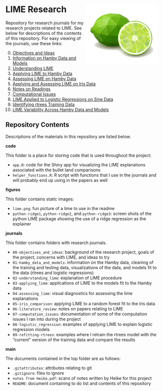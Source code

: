 
# LIME Research <img align="right" height="200" src="./figures/lime.png">

Repository for research journals for my research projects related to
LIME. See below for descriptions of the contents of this repository. For
easy viewing of the journals, use these links:

0.  [Objectives and
    Ideas](https://goodekat.github.io/LIME-research-journals/journals/00-objectives_and_ideas/00-objectives_and_ideas.html)
1.  [Information on Hamby Data and
    Models](https://goodekat.github.io/LIME-research-journals/journals/01-hamby_data_and_models/01-hamby_data_and_models.html)
2.  [Understanding
    LIME](https://goodekat.github.io/LIME-research-journals/journals/02-understanding_lime/02-understanding_lime.html)
3.  [Applying LIME to Hamby
    Data](https://goodekat.github.io/LIME-research-journals/journals/03-applying_lime/03-applying_lime.html)
4.  [Assessing LIME on Hamby
    Data](https://goodekat.github.io/LIME-research-journals/journals/04-assessing_lime/04-assessing_lime.html)
5.  [Applying and Assessing LIME on Iris
    Data](https://goodekat.github.io/LIME-research-journals/journals/05-iris_comparison/05-iris_comparison.html)
6.  [Notes on
    Readings](https://goodekat.github.io/LIME-research-journals/journals/06-literature_review/06-literature_review.html)
7.  [Computational
    Issues](https://goodekat.github.io/LIME-research-journals/journals/07-computation_issues/07-computation_issues.html)
8.  [LIME Applied to Logistic Regressions on Sine
    Data](https://goodekat.github.io/LIME-research-journals/journals/08-logistic_regression/08-logistic_regression.html)
9.  [Identifying rtrees Training
    Data](https://goodekat.github.io/LIME-research-journals/journals/09-identifying_rtrees_training_data/09-identifying_rtrees_training_data.html)
10. [LIME Variability Across Hamby Data and
    Models](https://goodekat.github.io/LIME-research-journals/journals/10-lime_hamby_variability/10-lime_hamby_variability.html)

## Repository Contents

Descriptions of the materials in this repository are listed below.

**code**

This folder is a place for storing code that is used throughout the
project:

  - `app.R`: code for the Shiny app for visualizing the LIME
    explanations associated with the bullet land comparisons
  - `helper_functions.R`: R script with functions that I use in the
    journals and will probably end up using in the papers as well

**figures**

This folder contains static images:

  - `lime.png`: fun picture of a lime to use in the readme
  - `python-ridge1`, `python-ridge2`, and `python-ridge3`: screen shots
    of the python LIME package showing the use of a ridge regression as
    the explainer

**journals**

This folder contains folders with research journals.

  - `00-objectives_and_ideas`: background of the research project, goals
    of the project, concerns with LIME, and ideas to try
  - `01-hamby_data_and_models`: information on the Hamby data, cleaning
    of the training and testing data, visualizations of the data, and
    models fit to the data (rtrees and logistic regressions)
  - `02-understanding_lime`: explanation of LIME procedure
  - `03-applying_lime`: applications of LIME to the models fit to the
    Hamby data
  - `04-assessing_lime`: visual diagnostics for assessing the lime
    explanations
  - `05-iris_comparison`: applying LIME to a random forest fit to the
    iris data
  - `06-literature_review`: notes on papers relating to LIME
  - `07-computation_issues`: documentation of some of the computation
    issues I ran into during the project
  - `08-logistic_regression`: examples of applying LIME to explain
    logistic regression models
  - `09-refitting-rtrees`: examples where I retrain the rtrees model
    with the “current” version of the training data and compare the
    results

**main**

The documents contained in the top folder are as follows:

  - `.gitattributes`: attributes relating to git
  - `.gitignore`: files to ignore
  - `notes from Heike.pdf`: scans of notes written by Heike for this
    project
  - `README`: document containing to do list and contents of this
    repository
